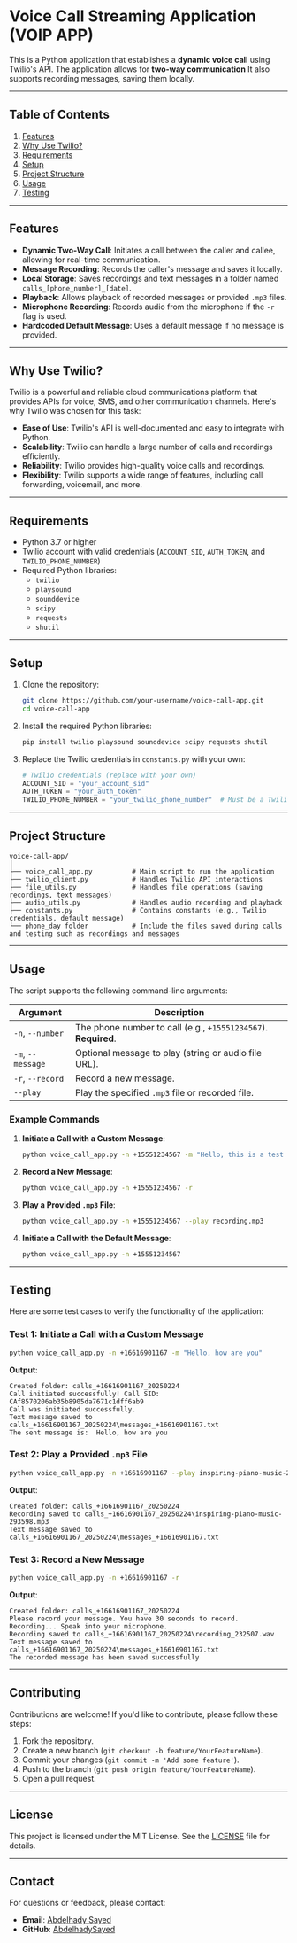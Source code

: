 # Voice Call Streaming Application (VOIP APP)

This is a Python application that establishes a **dynamic voice call** using Twilio's API. The application allows for **two-way communication** It also supports recording messages, saving them locally.

---

## **Table of Contents**
1. [Features](#features)
2. [Why Use Twilio?](#why-use-twilio)
3. [Requirements](#requirements)
4. [Setup](#setup)
5. [Project Structure](#project-structure)
6. [Usage](#usage)
7. [Testing](#testing)

---

## **Features**
- **Dynamic Two-Way Call**: Initiates a call between the caller and callee, allowing for real-time communication.
- **Message Recording**: Records the caller's message and saves it locally.
- **Local Storage**: Saves recordings and text messages in a folder named `calls_[phone_number]_[date]`.
- **Playback**: Allows playback of recorded messages or provided `.mp3` files.
- **Microphone Recording**: Records audio from the microphone if the `-r` flag is used.
- **Hardcoded Default Message**: Uses a default message if no message is provided.

---

## **Why Use Twilio?**
Twilio is a powerful and reliable cloud communications platform that provides APIs for voice, SMS, and other communication channels. Here's why Twilio was chosen for this task:
- **Ease of Use**: Twilio's API is well-documented and easy to integrate with Python.
- **Scalability**: Twilio can handle a large number of calls and recordings efficiently.
- **Reliability**: Twilio provides high-quality voice calls and recordings.
- **Flexibility**: Twilio supports a wide range of features, including call forwarding, voicemail, and more.

---

## **Requirements**
- Python 3.7 or higher
- Twilio account with valid credentials (`ACCOUNT_SID`, `AUTH_TOKEN`, and `TWILIO_PHONE_NUMBER`)
- Required Python libraries:
  - `twilio`
  - `playsound`
  - `sounddevice`
  - `scipy`
  - `requests`
  - `shutil`

---

## **Setup**
1. Clone the repository:
   ```bash
   git clone https://github.com/your-username/voice-call-app.git
   cd voice-call-app
   ```

2. Install the required Python libraries:
   ```bash
   pip install twilio playsound sounddevice scipy requests shutil
   ```

3. Replace the Twilio credentials in `constants.py` with your own:
   ```python
   # Twilio credentials (replace with your own)
   ACCOUNT_SID = "your_account_sid"
   AUTH_TOKEN = "your_auth_token"
   TWILIO_PHONE_NUMBER = "your_twilio_phone_number"  # Must be a Twilio number
   ```

---

## **Project Structure**
```
voice-call-app/
│
├── voice_call_app.py          # Main script to run the application
├── twilio_client.py           # Handles Twilio API interactions
├── file_utils.py              # Handles file operations (saving recordings, text messages)
├── audio_utils.py             # Handles audio recording and playback
├── constants.py               # Contains constants (e.g., Twilio credentials, default message)
└── phone_day folder           # Include the files saved during calls and testing such as recordings and messages
```

---

## **Usage**
The script supports the following command-line arguments:

| Argument       | Description                                                                 |
|----------------|-----------------------------------------------------------------------------|
| `-n`, `--number` | The phone number to call (e.g., `+15551234567`). **Required**.              |
| `-m`, `--message` | Optional message to play (string or audio file URL).                        |
| `-r`, `--record`  | Record a new message.                                                       |
| `--play`       | Play the specified `.mp3` file or recorded file.                            |

### **Example Commands**
1. **Initiate a Call with a Custom Message**:
   ```bash
   python voice_call_app.py -n +15551234567 -m "Hello, this is a test message."
   ```

2. **Record a New Message**:
   ```bash
   python voice_call_app.py -n +15551234567 -r
   ```

3. **Play a Provided `.mp3` File**:
   ```bash
   python voice_call_app.py -n +15551234567 --play recording.mp3
   ```

4. **Initiate a Call with the Default Message**:
   ```bash
   python voice_call_app.py -n +15551234567
   ```

---

## **Testing**
Here are some test cases to verify the functionality of the application:

### **Test 1: Initiate a Call with a Custom Message**
```bash
python voice_call_app.py -n +16616901167 -m "Hello, how are you"
```

**Output**:
```
Created folder: calls_+16616901167_20250224
Call initiated successfully! Call SID: CAf8570206ab35b8905da7671c1dff6ab9
Call was initiated successfully.
Text message saved to calls_+16616901167_20250224\messages_+16616901167.txt
The sent message is:  Hello, how are you
```

### **Test 2: Play a Provided `.mp3` File**
```bash
python voice_call_app.py -n +16616901167 --play inspiring-piano-music-293598.mp3
```

**Output**:
```
Created folder: calls_+16616901167_20250224
Recording saved to calls_+16616901167_20250224\inspiring-piano-music-293598.mp3
Text message saved to calls_+16616901167_20250224\messages_+16616901167.txt
```

### **Test 3: Record a New Message**
```bash
python voice_call_app.py -n +16616901167 -r
```

**Output**:
```
Created folder: calls_+16616901167_20250224
Please record your message. You have 30 seconds to record.
Recording... Speak into your microphone.
Recording saved to calls_+16616901167_20250224\recording_232507.wav
Text message saved to calls_+16616901167_20250224\messages_+16616901167.txt
The recorded message has been saved successfully
```

---

## **Contributing**
Contributions are welcome! If you'd like to contribute, please follow these steps:
1. Fork the repository.
2. Create a new branch (`git checkout -b feature/YourFeatureName`).
3. Commit your changes (`git commit -m 'Add some feature'`).
4. Push to the branch (`git push origin feature/YourFeatureName`).
5. Open a pull request.

---

## **License**
This project is licensed under the MIT License. See the [LICENSE](LICENSE) file for details.

---

## **Contact**
For questions or feedback, please contact:
- **Email**: [Abdelhady Sayed](mailto:abdelhadysayed_p@sci.asu.edu.eg)
- **GitHub**: [AbdelhadySayed](https://github.com/AbdelhadySayed)

